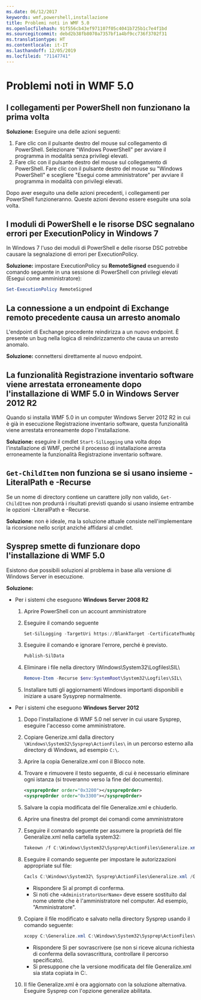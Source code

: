 ```yaml
---
ms.date: 06/12/2017
keywords: wmf,powershell,installazione
title: Problemi noti in WMF 5.0
ms.openlocfilehash: 91f556cb43ef971107f05c4041b725b1c7e4f1bd
ms.sourcegitcommit: debd2b38fb8070a7357bf1a4bf9cc736f3702f31
ms.translationtype: HT
ms.contentlocale: it-IT
ms.lasthandoff: 12/05/2019
ms.locfileid: "71147741"
---
```

# <a name="known-issues-in-wmf-50"></a>Problemi noti in WMF 5.0

## <a name="powershell-shortcuts-are-broken-when-used-for-the-first-time"></a>I collegamenti per PowerShell non funzionano la prima volta

**Soluzione:** Eseguire una delle azioni seguenti:

1. Fare clic con il pulsante destro del mouse sul collegamento di PowerShell. Selezionare "Windows PowerShell" per avviare il programma in modalità senza privilegi elevati.
2. Fare clic con il pulsante destro del mouse sul collegamento di PowerShell. Fare clic con il pulsante destro del mouse su "Windows PowerShell" e scegliere "Esegui come amministratore" per avviare il programma in modalità con privilegi elevati.

Dopo aver eseguito una delle azioni precedenti, i collegamenti per PowerShell funzioneranno. Queste azioni devono essere eseguite una sola volta.

## <a name="powershell-modules-and-dsc-resources-report-errors-about-executionpolicy-on-windows-7"></a>I moduli di PowerShell e le risorse DSC segnalano errori per ExecutionPolicy in Windows 7

In Windows 7 l'uso dei moduli di PowerShell e delle risorse DSC potrebbe causare la segnalazione di errori per ExecutionPolicy.

**Soluzione:** impostare ExecutionPolicy su **RemoteSigned** eseguendo il comando seguente in una sessione di PowerShell con privilegi elevati (Esegui come amministratore):

```powershell
Set-ExecutionPolicy RemoteSigned
```

## <a name="connecting-to-an-old-remote-exchange-endpoint-causes-a-crash"></a>La connessione a un endpoint di Exchange remoto precedente causa un arresto anomalo

L'endpoint di Exchange precedente reindirizza a un nuovo endpoint. È presente un bug nella logica di reindirizzamento che causa un arresto anomalo.

**Soluzione:** connettersi direttamente al nuovo endpoint.

## <a name="software-inventory-logging-feature-is-erroneously-stopped-after-wmf-50-installation-on-windows-server-2012-r2"></a>La funzionalità Registrazione inventario software viene arrestata erroneamente dopo l'installazione di WMF 5.0 in Windows Server 2012 R2

Quando si installa WMF 5.0 in un computer Windows Server 2012 R2 in cui è già in esecuzione Registrazione inventario software, questa funzionalità viene arrestata erroneamente dopo l'installazione.

**Soluzione:** eseguire il cmdlet `Start-SilLogging` una volta dopo l'installazione di WMF, perché il processo di installazione arresta erroneamente la funzionalità Registrazione inventario software.

## <a name="get-childitem-does-not-work-if--literalpath-and--recurse-are-used-together"></a>`Get-ChildItem` non funziona se si usano insieme -LiteralPath e -Recurse

Se un nome di directory contiene un carattere jolly non valido, `Get-ChildItem` non produrrà i risultati previsti quando si usano insieme entrambe le opzioni -LiteralPath e -Recurse.

**Soluzione:** non è ideale, ma la soluzione attuale consiste nell'implementare la ricorsione nello script anziché affidarsi al cmdlet.

## <a name="sysprep-fails-after-wmf-50-installation"></a>Sysprep smette di funzionare dopo l'installazione di WMF 5.0

Esistono due possibili soluzioni al problema in base alla versione di Windows Server in esecuzione.

**Soluzione:**

- Per i sistemi che eseguono **Windows Server 2008 R2**
  1. Aprire PowerShell con un account amministratore
  2. Eseguire il comando seguente

     ```powershell
     Set-SilLogging -TargetUri https://BlankTarget -CertificateThumbprint 0123456789
     ```

  3. Eseguire il comando e ignorare l'errore, perché è previsto.

     ```powershell
     Publish-SilData
     ```

  4. Eliminare i file nella directory \Windows\System32\Logfiles\SIL\\

     ```powershell
     Remove-Item -Recurse $env:SystemRoot\System32\Logfiles\SIL\
     ```

  5. Installare tutti gli aggiornamenti Windows importanti disponibili e iniziare a usare Sysyprep normalmente.

- Per i sistemi che eseguono **Windows Server 2012**
  1. Dopo l'installazione di WMF 5.0 nel server in cui usare Sysprep, eseguire l'accesso come amministratore.
  2. Copiare Generize.xml dalla directory `\Windows\System32\Sysprep\ActionFiles\` in un percorso esterno alla directory di Windows, ad esempio `C:\`.
  3. Aprire la copia Generalize.xml con il Blocco note.
  4. Trovare e rimuovere il testo seguente, di cui è necessario eliminare ogni istanza (si troveranno verso la fine del documento).

     ```xml
     <sysprepOrder order="0x3200"></sysprepOrder>
     <sysprepOrder order="0x3300"></sysprepOrder>
     ```

  5. Salvare la copia modificata del file Generalize.xml e chiuderlo.
  6. Aprire una finestra del prompt dei comandi come amministratore
  7. Eseguire il comando seguente per assumere la proprietà del file Generalize.xml nella cartella system32:

     ```powershell
     Takeown /f C:\Windows\System32\Sysprep\ActionFiles\Generalize.xml
     ```

  8. Eseguire il comando seguente per impostare le autorizzazioni appropriate sul file:

     ```powershell
     Cacls C:\Windows\System32\ Sysprep\ActionFiles\Generalize.xml /G `<AdministratorUserName>`:F
     ```

     - Rispondere Sì al prompt di conferma.
     - Si noti che `<AdministratorUserName>` deve essere sostituito dal nome utente che è l'amministratore nel computer. Ad esempio, "Amministratore".

  9. Copiare il file modificato e salvato nella directory Sysprep usando il comando seguente:

     ```powershell
     xcopy C:\Generalize.xml C:\Windows\System32\Sysprep\ActionFiles\Generalize.xml
     ```

     - Rispondere Sì per sovrascrivere (se non si riceve alcuna richiesta di conferma della sovrascrittura, controllare il percorso specificato).
     - Si presuppone che la versione modificata del file Generalize.xml sia stata copiata in C:\.

  10. Il file Generalize.xml è ora aggiornato con la soluzione alternativa. Eseguire Sysprep con l'opzione generalize abilitata.